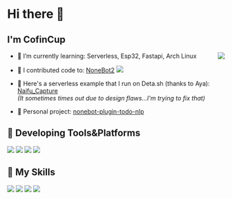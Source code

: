 # Hi there 👋

## I'm **CofinCup**

<a href="#">
  <img align="right" src="https://github-readme-stats.vercel.app/api?username=CofinCup&count_private=true&show_icons=true&bg_color=15,f2f7fd,E0EAFC" />
</a>

- 🥪 I’m currently learning: Serverless, Esp32, Fastapi, Arch Linux

- 🍩 I contributed code to: [NoneBot2](https://github.com/nonebot/nonebot2) ![](https://img.shields.io/github/stars/nonebot/nonebot2?style=social)

- 🍮 Here's a serverless example that I run on Deta.sh (thanks to Aya): [Naifu_Capture](https://naifu.deta.dev) <br>
*(It sometimes times out due to design flaws...I'm trying to fix that)*

- 🍕 Personal project: [nonebot-plugin-todo-nlp](nonebot-plugin-todo-nlp)

## 🚉 **Developing Tools&Platforms**

![](https://img.shields.io/badge/Server-Ubuntu-35bf5c?style=flat-square&logo=Ubuntu&logoColor=fff)
![](https://img.shields.io/badge/Raspberry-Ubuntu-35bf5c?style=flat-square&logo=raspberrypi&logoColor=fff)
![](https://img.shields.io/badge/Windows-10-0078d6?style=flat-square&logo=windows&logoColor=fff)
![](https://img.shields.io/badge/IDE-Visual%20Studio%20Code-007acc?style=flat-square&logo=visual-studio-code&logoColor=fff)

## 🌟 **My Skills**  

![](https://img.shields.io/badge/-Git-f05032?style=flat-square&logo=git&logoColor=fff)
![](https://img.shields.io/badge/-Linux-fcc624?style=flat-square&logo=Linux&logoColor=fff)
![](https://img.shields.io/badge/-Python-3776ab?style=flat-square&logo=Python&logoColor=fff)
![](https://img.shields.io/badge/-3D_Modeling-55AAAA?style=flat-square)

